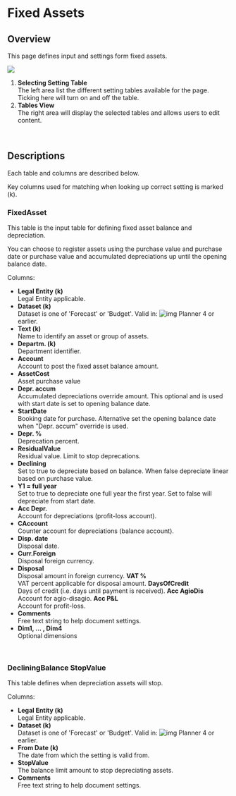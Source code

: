 # Fixed Assets
## Overview
This page defines input and settings form fixed assets.
<br/>

![](https://profitbasedocs.blob.core.windows.net/plannerimages/finance-settings-fixed-assets.jpg)

1. **Selecting Setting Table**<br/>The left area list the different setting tables available for the page. Ticking here will turn on and off the table.
2. **Tables View**<br/>The right area will display the selected tables and allows users to edit content.
<br/>

## Descriptions

Each table and columns are described below.

Key columns used for matching when looking up correct setting is marked (k).

### FixedAsset
This table is the input table for defining fixed asset balance and depreciation.

You can choose to register assets using the purchase value and purchase date or purchase value and accumulated depreciations up until the opening balance date.

Columns:

- **Legal Entity (k)**<br/>
Legal Entity applicable.
- **Dataset (k)**<br/>
Dataset is one of 'Forecast' or 'Budget'. Valid in: ![img](https://profitbasedocs.blob.core.windows.net/icons/yes-icon.png) Planner 4 or earlier.
- **Text (k)**<br/>
Name to identify an asset or group of assets.
- **Departm. (k)**<br/>
Department identifier.
- **Account**<br/>
Account to post the fixed asset balance amount.
- **AssetCost**<br/>
Asset purchase value
- **Depr. accum**<br/>
Accumulated depreciations override amount. This optional and is used with start date is set to opening balance date.
- **StartDate**<br/>
Booking date for purchase. Alternative set the opening balance date when "Depr. accum" override is used.
- **Depr. %**<br/>
Deprecation percent.
- **ResidualValue**<br/>
Residual value. Limit to stop deprecations.
- **Declining**<br/>
Set to true to depreciate based on balance. When false depreciate linear based on purchase value.
- **Y1 = full year**<br/>
Set to true to depreciate one full year the first year. Set to false will depreciate from start date.
- **Acc Depr.**<br/>
Account for depreciations (profit-loss account).
- **CAccount**<br/>
Counter account for depreciations (balance account).
- **Disp. date**<br/>
Disposal date.
- **Curr.Foreign**<br/>
Disposal foreign currency.
- **Disposal**<br/>
Disposal amount in foreign currency.
 **VAT %**<br/>
VAT percent applicable for disposal amount.
 **DaysOfCredit**<br/>
Days of credit (i.e. days until payment is received).
 **Acc AgioDis**<br/>
Account for agio-disagio.
 **Acc P&L**<br/>
Account for profit-loss.
- **Comments**<br/>
Free text string to help document settings.
- **Dim1, ... , Dim4**<br/>
Optional dimensions
<br/>

### DecliningBalance StopValue
This table defines when depreciation assets will stop.

Columns:

- **Legal Entity (k)**<br/>
Legal Entity applicable.
- **Dataset (k)**<br/>
Dataset is one of 'Forecast' or 'Budget'. Valid in: ![img](https://profitbasedocs.blob.core.windows.net/icons/yes-icon.png) Planner 4 or earlier.
- **From Date (k)**<br/>
The date from which the setting is valid from.
- **StopValue**<br/>
The balance limit amount to stop depreciating assets.
- **Comments**<br/>
Free text string to help document settings.
